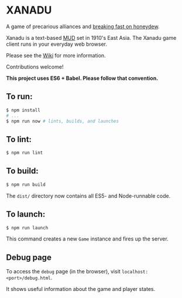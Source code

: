 # XANADU

A game of precarious alliances and [breaking fast on
honeydew](https://en.wikipedia.org/wiki/Xanadu_(Rush_song)).

Xanadu is a text-based [MUD](https://en.wikipedia.org/wiki/MUD) set in 1910's East Asia.
The Xanadu game client runs in your everyday web browser.

Please see the [Wiki](https://github.com/LOZORD/xanadu/wiki) for more information.

Contributions welcome!

__This project uses ES6 + Babel. Please follow that convention.__

## To run:
```bash
$ npm install
# ...
$ npm run now # lints, builds, and launches
```

## To lint:
```bash
$ npm run lint
```

## To build:
```bash
$ npm run build
```

The `dist/` directory now contains all ES5- and Node-runnable code.

## To launch:
```bash
$ npm run launch
```

This command creates a new `Game` instance and fires up the server.

## Debug page
To access the `debug` page (in the browser), visit
`localhost:<port>/debug.html`.

It shows useful information about the game and player states.
